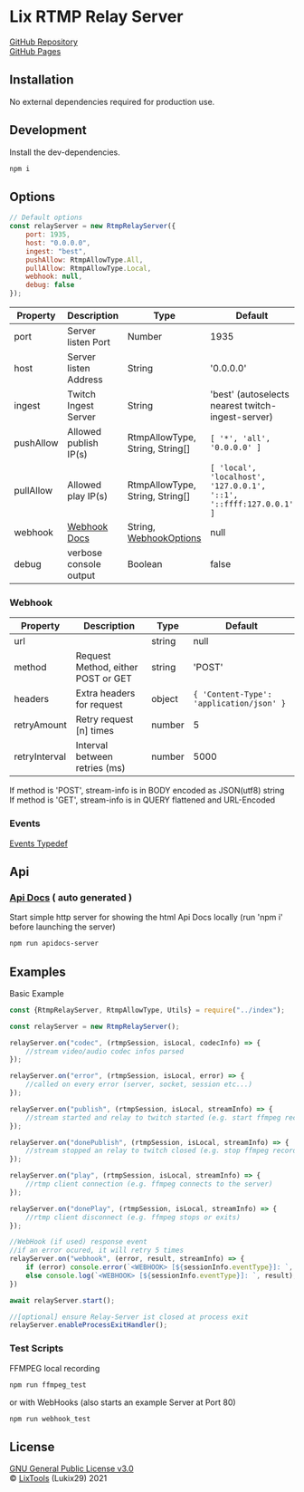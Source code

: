# Lix RTMP Relay Server

[GitHub Repository](https://github.com/LixTools/rtmp-relay-server)
<br>
[GitHub Pages](https://lixtools.github.io/rtmp-relay-server/)

## Installation

No external dependencies required for production use.

## Development

Install the dev-dependencies.

```sh
npm i
```

## Options

```js
// Default options
const relayServer = new RtmpRelayServer({
    port: 1935,
    host: "0.0.0.0",
    ingest: "best",
    pushAllow: RtmpAllowType.All,
    pullAllow: RtmpAllowType.Local,
    webhook: null,
    debug: false
});
```

| Property       | Description                           | Type                                                                                                  | Default
| -------------  | ------------------------------------- | ----------------------------------------------------------------------------------------------------- | -------
| port           | Server listen Port                    | Number                                                                                                | 1935
| host           | Server listen Address                 | String                                                                                                | '0.0.0.0'
| ingest         | Twitch Ingest Server                  | String                                                                                                | 'best' (autoselects nearest twitch-ingest-server)
| pushAllow      | Allowed publish IP(s)                 | RtmpAllowType, String, String[]                                                                       | ```[ '*', 'all', '0.0.0.0' ]```
| pullAllow      | Allowed play IP(s)                    | RtmpAllowType, String, String[]                                                                       | ```[ 'local', 'localhost', '127.0.0.1', '::1', '::ffff:127.0.0.1' ]```
| webhook        | [Webhook Docs](#webhook)              | String, [WebhookOptions](https://lixtools.github.io/rtmp-relay-server/interfaces/WebhookOptions.html) | null
| debug          | verbose console output                | Boolean                                                                                               | false

### Webhook

| Property       | Description                           | Type                                                          | Default
| -------------  | ------------------------------------- | ------------------------------------------------------------- | -------
| url            |                                       | string                                                        | null
| method         | Request Method, either POST or GET    | string                                                        | 'POST'
| headers        | Extra headers for request             | object                                                        | ```{ 'Content-Type': 'application/json' }```
| retryAmount    | Retry request [n] times               | number                                                        | 5
| retryInterval  | Interval between retries (ms)         | number                                                        | 5000

If method is 'POST', stream-info is in BODY encoded as JSON(utf8) string<br>
If method is 'GET', stream-info is in QUERY flattened and URL-Encoded

### Events

[Events Typedef](https://lixtools.github.io/rtmp-relay-server/enums/RtmpRelayEvent.html)

## Api

### [Api Docs](https://lixtools.github.io/rtmp-relay-server/classes/RtmpRelayServer.html)  ( auto generated )

Start simple http server for showing the html Api Docs locally (run 'npm i' before launching the server)

```sh
npm run apidocs-server
```

## Examples

Basic Example

```js
const {RtmpRelayServer, RtmpAllowType, Utils} = require("../index");

const relayServer = new RtmpRelayServer();

relayServer.on("codec", (rtmpSession, isLocal, codecInfo) => {
    //stream video/audio codec infos parsed
});

relayServer.on("error", (rtmpSession, isLocal, error) => {
    //called on every error (server, socket, session etc...)
});

relayServer.on("publish", (rtmpSession, isLocal, streamInfo) => {
    //stream started and relay to twitch started (e.g. start ffmpeg recording here)
});

relayServer.on("donePublish", (rtmpSession, isLocal, streamInfo) => {
    //stream stopped an relay to twitch closed (e.g. stop ffmpeg recording manually)
});

relayServer.on("play", (rtmpSession, isLocal, streamInfo) => {
    //rtmp client connection (e.g. ffmpeg connects to the server)
});

relayServer.on("donePlay", (rtmpSession, isLocal, streamInfo) => {
    //rtmp client disconnect (e.g. ffmpeg stops or exits)
});

//WebHook (if used) response event 
//if an error ocured, it will retry 5 times
relayServer.on("webhook", (error, result, streamInfo) => {
    if (error) console.error(`<WEBHOOK> [${sessionInfo.eventType}]: `, error, streamInfo);
    else console.log(`<WEBHOOK> [${sessionInfo.eventType}]: `, result);
})

await relayServer.start();

//[optional] ensure Relay-Server ist closed at process exit
relayServer.enableProcessExitHandler();
```

### Test Scripts

FFMPEG local recording

```sh
npm run ffmpeg_test
```

or with WebHooks
(also starts an example Server at Port 80)

```sh
npm run webhook_test
```

## License

[GNU General Public License v3.0](LICENSE)<br>
© [LixTools](https://lix.tools) (Lukix29) 2021<br>